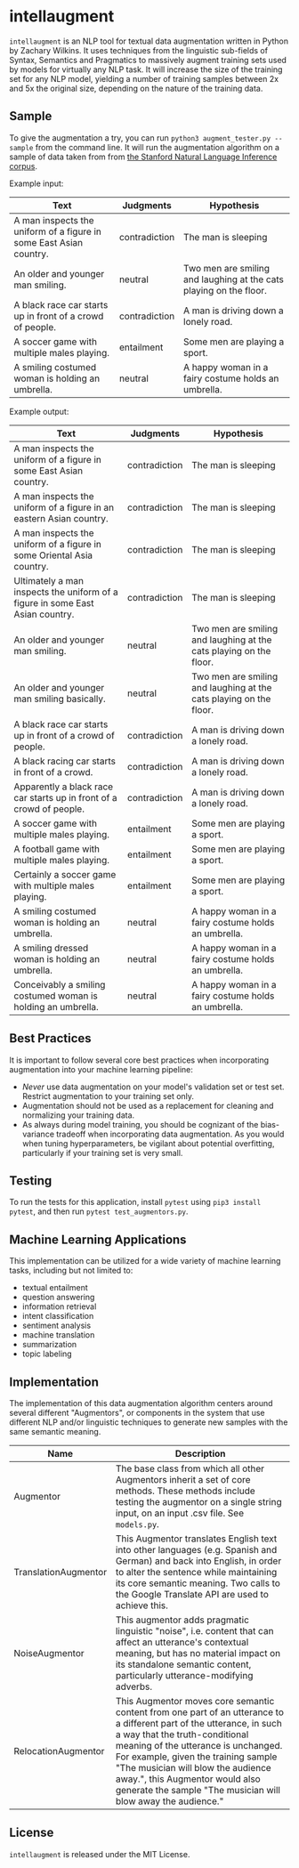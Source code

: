 # intellaugment
`intellaugment` is an NLP tool for textual data augmentation written in Python by Zachary Wilkins. It uses techniques from the linguistic sub-fields of Syntax, Semantics and Pragmatics to massively augment training sets used by models for virtually any NLP task. It will increase the size of the training set for any NLP model, yielding a number of training samples between 2x and 5x the original size, depending on the nature of the training data.


## Sample
To give the augmentation a try, you can run `python3 augment_tester.py --sample` from the command line. It will run the augmentation algorithm on a sample of data taken from from [the Stanford Natural Language Inference corpus](https://nlp.stanford.edu/projects/snli/).

Example input:

| Text | Judgments | Hypothesis |
| ------------- | ------------- | ------------- |
| A man inspects the uniform of a figure in some East Asian country.  | contradiction | The man is sleeping |
| An older and younger man smiling.  | neutral | Two men are smiling and laughing at the cats playing on the floor. |
| A black race car starts up in front of a crowd of people. | contradiction | A man is driving down a lonely road. |
| A soccer game with multiple males playing. | entailment | Some men are playing a sport. |
| A smiling costumed woman is holding an umbrella. | neutral | 	A happy woman in a fairy costume holds an umbrella. |

Example output:

| Text | Judgments | Hypothesis |
| ------------- | ------------- | ------------- |
| A man inspects the uniform of a figure in some East Asian country. | contradiction | The man is sleeping |
| A man inspects the uniform of a figure in an eastern Asian country. | contradiction | The man is sleeping |
| A man inspects the uniform of a figure in some Oriental Asia country. | contradiction | The man is sleeping |
| Ultimately a man inspects the uniform of a figure in some East Asian country. | contradiction | The man is sleeping |
| An older and younger man smiling. | neutral | Two men are smiling and laughing at the cats playing on the floor. |
| An older and younger man smiling basically. | neutral | Two men are smiling and laughing at the cats playing on the floor. |
| A black race car starts up in front of a crowd of people. | contradiction | A man is driving down a lonely road. |
| A black racing car starts in front of a crowd. | contradiction | A man is driving down a lonely road. |
| Apparently a black race car starts up in front of a crowd of people. | contradiction | A man is driving down a lonely road. |
| A soccer game with multiple males playing. | entailment | Some men are playing a sport. |
| A football game with multiple males playing. | entailment | Some men are playing a sport. |
| Certainly a soccer game with multiple males playing. | entailment | Some men are playing a sport. |
| A smiling costumed woman is holding an umbrella. | neutral | A happy woman in a fairy costume holds an umbrella. |
| A smiling dressed woman is holding an umbrella. | neutral | A happy woman in a fairy costume holds an umbrella. |
| Conceivably a smiling costumed woman is holding an umbrella. | neutral | A happy woman in a fairy costume holds an umbrella. |


## Best Practices

It is important to follow several core best practices when incorporating augmentation into your machine learning pipeline:

* *Never* use data augmentation on your model's validation set or test set. Restrict augmentation to your training set only.
* Augmentation should not be used as a replacement for cleaning and normalizing your training data.
* As always during model training, you should be cognizant of the bias-variance tradeoff when incorporating data augmentation. As you would when tuning hyperparameters, be vigilant about potential overfitting, particularly if your training set is very small.


## Testing
To run the tests for this application, install `pytest` using `pip3 install pytest`, and then run `pytest test_augmentors.py`.


## Machine Learning Applications
This implementation can be utilized for a wide variety of machine learning tasks, including but not limited to:
* textual entailment
* question answering
* information retrieval
* intent classification
* sentiment analysis
* machine translation
* summarization
* topic labeling


## Implementation 

The implementation of this data augmentation algorithm centers around several different "Augmentors", or components in the system that use different NLP and/or linguistic techniques to generate new samples with the same semantic meaning. 

| Name | Description |
| ----- | ------------- | 
| Augmentor | The base class from which all other Augmentors inherit a set of core methods. These methods include testing the augmentor on a single string input, on an input .csv file. See `models.py`. | 
| TranslationAugmentor | This Augmentor translates English text into other languages (e.g. Spanish and German) and back into English, in order to alter the sentence while maintaining its core semantic meaning. Two calls to the Google Translate API are used to achieve this. | 
| NoiseAugmentor | This augmentor adds pragmatic linguistic "noise", i.e. content that can affect an utterance's contextual meaning, but has no material impact on its standalone semantic content, particularly utterance-modifying adverbs. | 
| RelocationAugmentor | This Augmentor moves core semantic content from one part of an utterance to a different part of the utterance, in such a way that the truth-conditional meaning of the utterance is unchanged. For example, given the training sample "The musician will blow the audience away.", this Augmentor would also generate the sample "The musician will blow away the audience." | 


## License
`intellaugment` is released under the MIT License.

